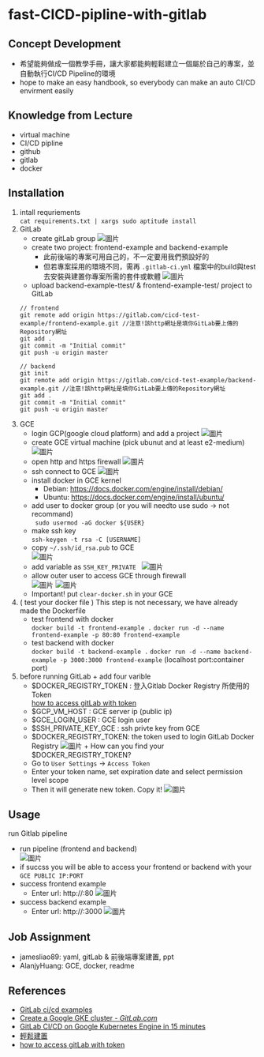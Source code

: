 # fast-CICD-pipline-with-gitlab
## Concept Development
- 希望能夠做成一個教學手冊，讓大家都能夠輕鬆建立一個屬於自己的專案，並自動執行CI/CD Pipeline的環境
- hope to make an easy handbook, so everybody can make an auto CI/CD envirment easily
## Knowledge from Lecture
* virtual machine
* CI/CD pipline 
* github
* gitlab
* docker
## Installation
  1. intall requriements <br>
  ``cat requirements.txt | xargs sudo aptitude install``
  2. GitLab 
      + create gitLab group
    ![圖片](https://user-images.githubusercontent.com/52521773/174013644-f574e8c7-fded-460f-94c1-3a784d705bd6.png)
      + create two project: frontend-example and backend-example 
        - 此前後端的專案可用自己的，不一定要用我們預設好的
        - 但若專案採用的環境不同，需再 `.gitlab-ci.yml` 檔案中的build與test去安裝與建置你專案所需的套件或軟體
      ![圖片](https://user-images.githubusercontent.com/52521773/174013913-de5c92f7-35ec-46b9-ab1a-b4fab3138a32.png)
      + upload backend-example-ttest/ & frontend-example-test/ project to GitLab<br>
      ```
      // frontend
      git remote add origin https://gitlab.com/cicd-test-example/frontend-example.git //注意!該http網址是填你GitLab要上傳的Repository網址
      git add .
      git commit -m "Initial commit"
      git push -u origin master

      // backend
      git init
      git remote add origin https://gitlab.com/cicd-test-example/backend-example.git //注意!該http網址是填你GitLab要上傳的Repository網址
      git add .
      git commit -m "Initial commit"
      git push -u origin master
      ```
  3. GCE
      + login GCP(google cloud platform) and add a project
      ![圖片](https://user-images.githubusercontent.com/52521773/174016042-75b9397c-e75b-4102-9fab-80f33b553ac5.png)
      + create GCE virtual machine (pick ubunut and at least e2-medium)  
      ![圖片](https://user-images.githubusercontent.com/52521773/174016466-727dbcd6-dcf2-4dfa-a76c-217fe6d36e1d.png)
      + open http and https firewall
      ![圖片](https://user-images.githubusercontent.com/52521773/174018460-38f9a46a-5f17-4612-be2f-1edd6b763076.png)
      + ssh connect to GCE
      ![圖片](https://user-images.githubusercontent.com/52521773/174016840-cc1fb2a7-12f9-4df6-abc8-d0ca8c28b30f.png)
      + install docker in GCE kernel
        - Debian: https://docs.docker.com/engine/install/debian/
        - Ubuntu: https://docs.docker.com/engine/install/ubuntu/
      + add user to docker group (or you will needto use sudo -> not recommand)<br>
      ``` sudo usermod -aG docker ${USER}```
      + make ssh key <br>
      ``ssh-keygen -t rsa -C [USERNAME] ``
      + copy ``~/.ssh/id_rsa.pub`` to GCE  <br>
      ![圖片](https://user-images.githubusercontent.com/52521773/174017415-de85989b-9c4a-47e3-b9a1-8db4daefa9cd.png)
      + add variable as ``SSH_KEY_PRIVATE `` 
      ![圖片](https://user-images.githubusercontent.com/52521773/174017930-1598fa29-ac9c-462f-b724-87538c6568dd.png)
      + allow outer user to access GCE through firewall<br>
      ![圖片](https://user-images.githubusercontent.com/52521773/174018109-d75deb5a-544e-4808-af24-eebaf46d7ff5.png)
      ![圖片](https://user-images.githubusercontent.com/52521773/174018596-5c944536-3fcf-4556-8e06-90631045de03.png)
      + Important! put `clear-docker.sh` in your GCE
  4. ( test your docker file ) This step is not necessary, we have already made the Dockerfile 
      + test frontend with docker <br>
        ``` docker build -t frontend-example . ```
        ``` docker run -d --name frontend-example -p 80:80 frontend-example ```
      + test backend with docker <br>
        ``` docker build -t backend-example . ```
        ``` docker run -d --name backend-example -p 3000:3000 frontend-example ```   (localhost port:container port)
  5. before running GitLab
    + add four varible 
        - $DOCKER_REGISTRY_TOKEN : 登入Gitlab Docker Registry 所使用的 Token<br>
        [how to access gitLab with token](https://docs.gitlab.com/ee/user/profile/personal_access_tokens.html)
        - $GCP_VM_HOST : GCE server ip (public ip)
        - $GCE_LOGIN_USER : GCE login user
        - $SSH_PRIVATE_KEY_GCE : ssh privte key from GCE
        - $DOCKER_REGISTRY_TOKEN: the token used to login GitLab Docker Registry
        ![圖片](https://i.imgur.com/LK930pd.png)
    + How can you find your $DOCKER_REGISTRY_TOKEN?
        - Go to `User Settings` -> `Access Token`
        - Enter your token name, set expiration date and select permission level scope
        - Then it will generate new token. Copy it!
        ![圖片](https://i.imgur.com/eBDIGfI.png)

 
## Usage
run Gitlab pipeline
+ run pipeline (frontend and backend)<br>
    ![圖片](https://user-images.githubusercontent.com/52521773/174021206-fefd2efd-f3e7-4eb8-be4a-8c4473f68317.png)
+ if succss you will be able to access your frontend or backend with your ``GCE PUBLIC IP:PORT``
+ success frontend example<br>
    - Enter url: http://<your server ip>:80
    ![圖片](https://user-images.githubusercontent.com/52521773/174021909-0d916606-1d7f-4890-8fbe-5651c0310d75.png)
+ success backend example<br>
    - Enter url: http://<your server ip>:3000
    ![圖片](https://user-images.githubusercontent.com/52521773/174021964-dcc251da-f893-4b3c-be69-ad67dff4497b.png)

## Job Assignment
+ jamesliao89: yaml, gitLab & 前後端專案建置, ppt
+ AlanjyHuang: GCE, docker, readme
## References
- [GitLab ci/cd examples](https://docs.gitlab.com/ee/ci/examples/)
- [Create a Google GKE cluster - *GitLab.com*](https://docs.gitlab.com/ee/user/infrastructure/clusters/connect/new_gke_cluster.html)
- [GitLab CI/CD on Google Kubernetes Engine in 15 minutes](https://about.gitlab.com/blog/2020/03/27/gitlab-ci-on-google-kubernetes-engine/)
- [輕鬆建置](https://iamhongwei0417.medium.com/%E8%BC%95%E9%AC%86%E5%BB%BA%E7%BD%AE-gitlab-ci-cd-docker-gcp-compute-engine-react-nodejs-%E7%B6%B2%E9%A0%81%E5%89%8D%E5%BE%8C%E7%AB%AF%E8%87%AA%E5%8B%95%E5%8C%96%E6%95%B4%E5%90%88%E9%83%A8%E7%BD%B2-part-1-bcbf79e8c874)
- [how to access gitLab with token](https://docs.gitlab.com/ee/user/profile/personal_access_tokens.html)
